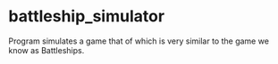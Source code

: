 # battleship_simulator

Program simulates a game that of which is very similar to the game we know as Battleships. 
